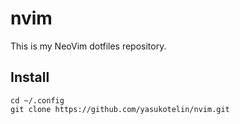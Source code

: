 # nvim

This is my NeoVim dotfiles repository.

## Install

```
cd ~/.config
git clone https://github.com/yasukotelin/nvim.git
```
